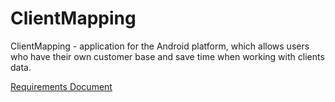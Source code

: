 # ClientMapping
ClientMapping - application for the Android platform, which allows users who have their own customer base and save time when working with clients data.

[Requirements Document](https://github.com/IlliaVysotski/ClientMapping/blob/master/docs/Requirements.md)
